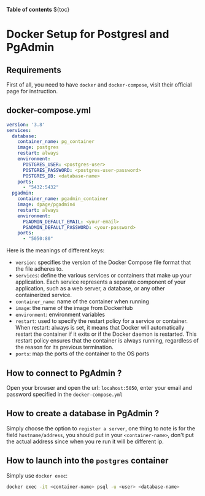 **Table of contents** 
${toc}

# Docker Setup for Postgresl and PgAdmin
## Requirements
First of all, you need to have `docker` and `docker-compose`, visit their official page for instruction.
## docker-compose.yml
```yml
version: '3.8'
services:
  database:
    container_name: pg_container 
    image: postgres
    restart: always 
    environment: 
      POSTGRES_USER: <postgres-user>
      POSTGRES_PASSWORD: <postgres-user-password>
      POSTGRES_DB: <database-name> 
    ports: 
      - "5432:5432"
  pgadmin:
    container_name: pgadmin_container 
    image: dpage/pgadmin4
    restart: always
    environment:
      PGADMIN_DEFAULT_EMAIL: <your-email>
      PGADMIN_DEFAULT_PASSWORD: <your-password>
    ports:
      - "5050:80"
```
Here is the meanings of different keys:
- `version`: specifies the version of the Docker Compose file format that the file adheres to.
- `services`: define the various services or containers that make up your application. Each service represents a separate component of your application, such as a web server, a database, or any other containerized service.
- `container_name`: name of the container when running 
- `image`: the name of the image from DockerHub 
- `environment`: environment variables
- `restart`: used to specify the restart policy for a service or container. 
When restart: always is set, it means that Docker will automatically restart the container if it exits or if the Docker daemon is restarted. This restart policy ensures that the container is always running, regardless of the reason for its previous termination.
- `ports`: map the ports of the container to the OS ports

## How to connect to PgAdmin ?
Open your browser and open the url: `locahost:5050`, enter your email and password specified in the `docker-compose.yml`
## How to create a database in PgAdmin ? 
Simply choose the option to `register a server`, one thing to note is for the field `hostname/address`, you should put in your `<container-name>`, don't put the actual address since when you re run it will be different ip.

## How to launch into the `postgres` container 
Simply use `docker exec`:
```bash
docker exec -it <container-name> psql -u <user> <database-name>
```
